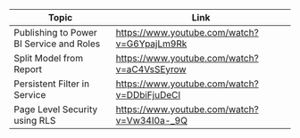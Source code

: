 | Topic | Link |
| ----- | ---- |
|Publishing to Power BI Service and Roles|	https://www.youtube.com/watch?v=G6YpajLm9Rk|
| Split Model from Report | https://www.youtube.com/watch?v=aC4VsSEyrow |
| Persistent Filter in Service | https://www.youtube.com/watch?v=DDbiFjuDeCI |
| Page Level Security using RLS | https://www.youtube.com/watch?v=Vw34I0a-_9Q |
